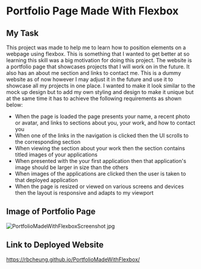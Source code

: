 # Portfolio Page Made With Flexbox

## My Task

This project was made to help me to learn how to position elements on a webpage using flexbox. This is something that I wanted to get better at so learning this skill was a big motivation for doing this project. The website is a portfolio page that showcases projects that I will work on in the future. It also has an about me section and links to contact me. This is a dummy website as of now however I may adjust it in the future and use it to showcase all my projects in one place. I wanted to make it look similar to the mock up design but to add my own styling and design to make it unique but at the same time it has to achieve the following requirements as shown below:

* When the page is loaded the page presents your name, a recent photo or avatar, and links to sections about you, your work, and how to contact you
* When one of the links in the navigation is clicked then the UI scrolls to the corresponding section
* When viewing the section about your work then the section contains titled images of your applications
* When presented with the your first application then that application's image should be larger in size than the others
* When images of the applications are clicked then the user is taken to that deployed application
* When the page is resized or viewed on various screens and devices then the layout is responsive and adapts to my viewport

## Image of Portfolio Page

![PortfolioMadeWithFlexboxScreenshot jpg](https://user-images.githubusercontent.com/111018380/210839982-650fa634-fb6b-43f5-9ef2-d199b593f5bc.png)

## Link to Deployed Website

https://rbcheung.github.io/PortfolioMadeWithFlexbox/
